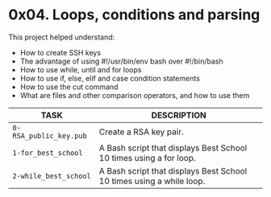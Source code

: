 # 0x04. Loops, conditions and parsing

This project helped understand:
- How to create SSH keys
- The advantage of using #!/usr/bin/env bash over #!/bin/bash
- How to use while, until and for loops
- How to use if, else, elif and case condition statements
- How to use the cut command
- What are files and other comparison operators, and how to use them

TASK | DESCRIPTION
--- | ---
`0-RSA_public_key.pub` | Create a RSA key pair.
`1-for_best_school` | A Bash script that displays Best School 10 times using a for loop.
`2-while_best_school` | A Bash script that displays Best School 10 times using a while loop.
